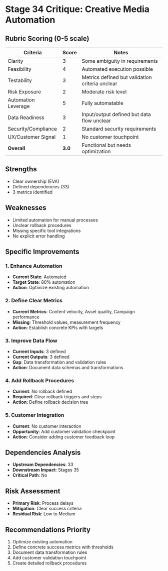 # Stage 34 Critique: Creative Media Automation

## Rubric Scoring (0-5 scale)

| Criteria | Score | Notes |
|----------|-------|-------|
| Clarity | 3 | Some ambiguity in requirements |
| Feasibility | 4 | Automated execution possible |
| Testability | 3 | Metrics defined but validation criteria unclear |
| Risk Exposure | 2 | Moderate risk level |
| Automation Leverage | 5 | Fully automatable |
| Data Readiness | 3 | Input/output defined but data flow unclear |
| Security/Compliance | 2 | Standard security requirements |
| UX/Customer Signal | 1 | No customer touchpoint |
| **Overall** | **3.0** | Functional but needs optimization |

## Strengths
- Clear ownership (EVA)
- Defined dependencies (33)
- 3 metrics identified

## Weaknesses
- Limited automation for manual processes
- Unclear rollback procedures
- Missing specific tool integrations
- No explicit error handling

## Specific Improvements

### 1. Enhance Automation
- **Current State**: Automated
- **Target State**: 80% automation
- **Action**: Optimize existing automation

### 2. Define Clear Metrics
- **Current Metrics**: Content velocity, Asset quality, Campaign performance
- **Missing**: Threshold values, measurement frequency
- **Action**: Establish concrete KPIs with targets

### 3. Improve Data Flow
- **Current Inputs**: 3 defined
- **Current Outputs**: 3 defined
- **Gap**: Data transformation and validation rules
- **Action**: Document data schemas and transformations

### 4. Add Rollback Procedures
- **Current**: No rollback defined
- **Required**: Clear rollback triggers and steps
- **Action**: Define rollback decision tree

### 5. Customer Integration
- **Current**: No customer interaction
- **Opportunity**: Add customer validation checkpoint
- **Action**: Consider adding customer feedback loop

## Dependencies Analysis
- **Upstream Dependencies**: 33
- **Downstream Impact**: Stages 35
- **Critical Path**: No

## Risk Assessment
- **Primary Risk**: Process delays
- **Mitigation**: Clear success criteria
- **Residual Risk**: Low to Medium

## Recommendations Priority
1. Optimize existing automation
2. Define concrete success metrics with thresholds
3. Document data transformation rules
4. Add customer validation touchpoint
5. Create detailed rollback procedures